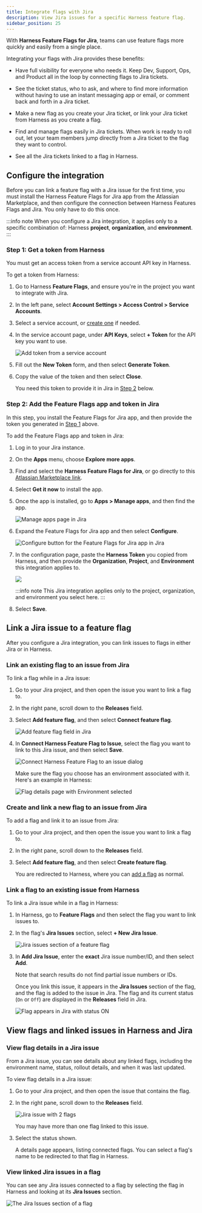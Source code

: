 ```yaml
---
title: Integrate flags with Jira
description: View Jira issues for a specific Harness feature flag.
sidebar_position: 25
---
```


With **Harness Feature Flags for Jira**, teams can use feature flags more quickly and easily from a single place.

Integrating your flags with Jira provides these benefits:

- Have full visibility for everyone who needs it. Keep Dev, Support, Ops, and Product all in the loop by connecting flags to Jira tickets. 

- See the ticket status, who to ask, and where to find more information without having to use an instant messaging app or email, or comment back and forth in a Jira ticket.

- Make a new flag as you create your Jira ticket, or link your Jira ticket from Harness as you create a flag. 

- Find and manage flags easily in Jira tickets. When work is ready to roll out, let your team members jump directly from a Jira ticket to the flag they want to control.

- See all the Jira tickets linked to a flag in Harness.

## Configure the integration

Before you can link a feature flag with a Jira issue for the first time, you must install the Harness Feature Flags for Jira app from the Atlassian Marketplace, and then configure the connection between Harness Features Flags and Jira. You only have to do this once. 

:::info note
When you configure a Jira integration, it applies only to a specific combination of: Harness **project**, **organization**, and **environment**.
:::

### Step 1: Get a token from Harness

You must get an access token from a service account API key in Harness.

To get a token from Harness:

1. Go to Harness **Feature Flags**, and ensure you're in the project you want to integrate with Jira.
1. In the left pane, select **Account Settings > Access Control > Service Accounts**.
1. Select a service account, or [create one](/docs/platform/User-Management/add-and-manage-service-account) if needed. 
1. In the service account page, under **API Keys**, select **+ Token** for the API key you want to use.

    ![Add token from a service account](./static/jira-add-token-from-service-account.png) 

1. Fill out the **New Token** form, and then select **Generate Token**.

1. Copy the value of the token and then select **Close**.

    You need this token to provide it in Jira in [Step 2](#step-2-add-the-feature-flags-app-in-jira) below.

### Step 2: Add the Feature Flags app and token in Jira

In this step, you install the Feature Flags for Jira app, and then provide the token you generated in [Step 1](#step-1-get-a-token-from-harness) above.

To add the Feature Flags app and token in Jira:

1. Log in to your Jira instance. 
1. On the **Apps** menu,  choose **Explore more apps**.
1. Find and select the **Harness Feature Flags for Jira**, or go directly to this [Atlassian Marketplace link](https://marketplace.atlassian.com/apps/1227514/harness-feature-flags-for-jira?tab=overview&hosting=cloud).
1. Select **Get it now** to install the app.
1. Once the app is installed, go to **Apps > Manage apps**, and then find the app.

    ![Manage apps page in Jira](./static/jira-config1-manage-apps.png)

1. Expand the Feature Flags for Jira app and then select **Configure**.

    ![Configure button for the Feature Flags for Jira app in Jira](./static/jira-config2-config-button.png)

1. In the configuration page, paste the **Harness Token** you copied from Harness, and then provide the **Organization**, **Project**, and **Environment** this integration applies to.

    ![](./static/jira-config3-ff-paste-token.png) 

    :::info note
    This Jira integration applies only to the project, organization, and environment you select here.
    :::

1. Select **Save**.

## Link a Jira issue to a feature flag

After you configure a Jira integration, you can link issues to flags in either Jira or in Harness.

### Link an existing flag to an issue from Jira

To link a flag while in a Jira issue: 
 
1. Go to your Jira project, and then open the issue you want to link a flag to.
1. In the right pane, scroll down to the **Releases** field. 
1. Select **Add feature flag**, and then select **Connect feature flag**.

    ![Add feature flag field in Jira](./static/jira-connectff-in-jira1.png)

1. In **Connect Harness Feature Flag to Issue**, select the flag you want to link to this Jira issue, and then select **Save**. 
    
    ![Connect Harness Feature Flag to an issue dialog](./static/jira-connectff-in-jira2.png)

    Make sure the flag you choose has an environment associated with it. Here's an example in Harness: 

    ![Flag details page with Environment selected](./static/jira-flag-environment-dropdown.png)

### Create and link a new flag to an issue from Jira

To add a flag and link it to an issue from Jira:

1. Go to your Jira project, and then open the issue you want to link a flag to.
1. In the right pane, scroll down to the **Releases** field. 
1. Select **Add feature flag**, and then select **Create feature flag**.

    You are redirected to Harness, where you can [add a flag](/docs/feature-flags/ff-using-flags/ff-creating-flag/create-a-feature-flag) as normal.


### Link a flag to an existing issue from Harness

To link a Jira issue while in a flag in Harness:

1. In Harness, go to **Feature Flags** and then select the flag you want to link issues to.
1. In the flag's **Jira Issues** section, select **+ New Jira Issue**.

    ![Jira issues section of a feature flag](./static/jira-ff-with-jira-list.png)

1. In **Add Jira Issue**, enter the **exact** Jira issue number/ID, and then select **Add**.

    Note that search results do not find partial issue numbers or IDs.

    Once you link this issue, it appears in the **Jira Issues** section of the flag, and the flag is added to the issue in Jira. The flag and its current status (`On` or `Off`) are displayed in the **Releases** field in Jira.

    ![Flag appears in Jira with status ON](./static/jira-newflag-in-jira.png)


## View flags and linked issues in Harness and Jira

### View flag details in a Jira issue

From a Jira issue, you can see details about any linked flags, including the environment name, status, rollout details, and when it was last updated.

To view flag details in a Jira issue:

1. Go to your Jira project, and then open the issue that contains the flag.
3. In the right pane, scroll down to the **Releases** field.

    ![Jira issue with 2 flags](./static/jira-flag-status-2flags.png)

    You may have more than one flag linked to this issue. 

4. Select the status shown.

    A details page appears, listing connected flags. You can select a flag's name to be redirected to that flag in Harness.

### View linked Jira issues in a flag

You can see any Jira issues connected to a flag by selecting the flag in Harness and looking at its **Jira Issues** section.

![The Jira Issues section of a flag](./static/jira-flag-issues-section.png)


